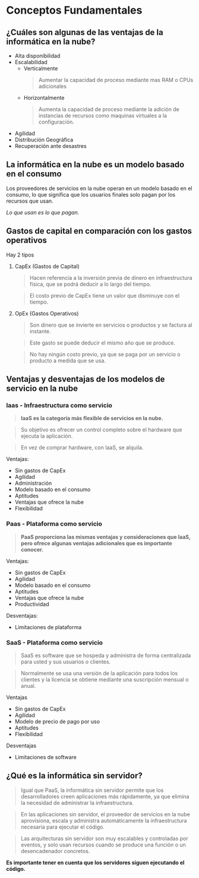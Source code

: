 # Conceptos Fundamentales


## ¿Cuáles son algunas de las ventajas de la informática en la nube?
- Alta disponibilidad
- Escalabilidad
  - Verticalmente
    >Aumentar la capacidad de proceso mediante mas RAM o CPUs adicionales 
  - Horizontalmente
    >Aumenta la capacidad de proceso mediante la adición de instancias de recursos como maquinas virtuales a la configuración.
- Agilidad 
- Distribución Geográfica
- Recuperación ante desastres


## La informática en la nube es un modelo basado en el consumo

Los proveedores de servicios en la nube operan en un modelo basado en el consumo, lo que significa que los usuarios finales solo pagan por los recursos que usan. 

_Lo que usan es lo que pagan._

## Gastos de capital en comparación con los gastos operativos

Hay 2 tipos

1. CapEx (Gastos de Capital)
    >Hacen referencia a la inversión previa de dinero en infraestructura física, que se podrá deducir a lo largo del tiempo. 
    
    >El costo previo de CapEx tiene un valor que disminuye con el tiempo.
2. OpEx (Gastos Operativos)
   >Son dinero que se invierte en servicios o productos y se factura al instante. 
   
   >Este gasto se puede deducir el mismo año que se produce. 
   
   >No hay ningún costo previo, ya que se paga por un servicio o producto a medida que se usa.
   

## Ventajas y desventajas de los modelos de servicio en la nube

### Iaas - Infraestructura como servicio
>__IaaS es la categoría más flexible de servicios en la nube.__ 

>Su objetivo es ofrecer un control completo sobre el hardware que ejecuta la aplicación. 

>En vez de comprar hardware, con IaaS, se alquila.

Ventajas:
- Sin gastos de CapEx
- Agilidad
- Administración
- Modelo basado en el consumo
- Aptitudes
- Ventajas que ofrece la nube
- Flexibilidad


### Paas - Plataforma como servicio
>__PaaS proporciona las mismas ventajas y consideraciones que IaaS, pero ofrece algunas ventajas adicionales que es importante conocer.__

Ventajas:
- Sin gastos de CapEx
- Agilidad
- Modelo basado en el consumo
- Aptitudes
- Ventajas que ofrece la nube
- Productividad

Desventajas:
- Limitaciones de plataforma

### SaaS - Plataforma como servicio
>SaaS es software que se hospeda y administra de forma centralizada para usted y sus usuarios o clientes. 

>Normalmente se usa una versión de la aplicación para todos los clientes y la licencia se obtiene mediante una suscripción mensual o anual.

Ventajas
- Sin gastos de CapEx
- Agilidad
- Modelo de precio de pago por uso
- Aptitudes
- Flexibilidad

Desventajas
- Limitaciones de software

## ¿Qué es la informática sin servidor?
>Igual que PaaS, la informática sin servidor permite que los desarrolladores creen aplicaciones más rápidamente, ya que elimina la necesidad de administrar la infraestructura.

>En las aplicaciones sin servidor, el proveedor de servicios en la nube aprovisiona, escala y administra automáticamente la infraestructura necesaria para ejecutar el código. 

>Las arquitecturas sin servidor son muy escalables y controladas por eventos, y solo usan recursos cuando se produce una función o un desencadenador concretos.

__Es importante tener en cuenta que los servidores siguen ejecutando el código.__

